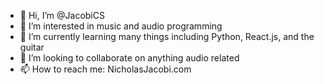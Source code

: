 - 👋 Hi, I’m @JacobiCS
- 👀 I’m interested in music and audio programming
- 🌱 I’m currently learning many things including Python, React.js, and the guitar
- 💞️ I’m looking to collaborate on anything audio related
- 📫 How to reach me: NicholasJacobi.com

<!---
JacobiCS/JacobiCS is a ✨ special ✨ repository because its `README.md` (this file) appears on your GitHub profile.
You can click the Preview link to take a look at your changes.
--->
